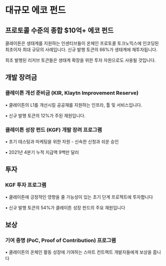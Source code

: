 # 대규모 에코 펀드<a id="massive-eco-fund"></a>

## 프로토콜 수준의 종합 $10억+ 에코 펀드<a id="our-full-suite-protocol-level-eco-fund"></a>
클레이튼은 생태계를 지원하는 인센티브들이 온체인 프로토콜 토크노믹스에 인코딩된 최초이자 최대 규모의 사례입니다. 신규 발행 토큰의 66%가 생태계에 재투자됩니다.

최초 발행된 리저브 토큰들은 생태계 확장을 위한 투자 자원으로도 사용될 것입니다.

## 개발 장려금<a id="grant"></a>

### 클레이튼 개선 준비금 (KIR, Klaytn Improvement Reserve)<a id="kir-program"></a>
• 클레이튼의 L1를 개선시킬 공공재를 지원하는 인프라, 툴 및 서비스입니다.

• 신규 발행 토큰의 12%가 주된 재원입니다.

### 클레이튼 성장 펀드 (KGF) 개발 장려 프로그램<a id="kgf-program"></a>
• 초기 테스팅과 마케팅을 위한 자원 - 신속한 신청과 쉬운 승인

• 2021년 4분기 누적 지급액 9백만 달러

## 투자<a id="invest"></a>

### KGF 투자 프로그램<a id="kgf-investment-program"></a>
• 클레이튼에 긍정적인 영향을 줄 가능성이 있는 초기 단계 프로젝트에 투자합니다

• 신규 발행 토큰의 54%가 클레이튼 성장 펀드의 주요 재원입니다

## 보상 <a id="reward"></a>

### 기여 증명 (PoC, Proof of Contribution) 프로그램<a id="poc-program"></a>
• 클레이튼의 온체인 활동 성장에 기여하는 스마트 컨트랙트 개발자들에게 보상을 줍니다
